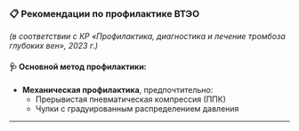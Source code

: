 ### 📋 Рекомендации по профилактике ВТЭО

*(в соответствии с КР «Профилактика, диагностика и лечение тромбоза глубоких вен», 2023 г.)*

#### 🩺 Основной метод профилактики:
- **Механическая профилактика**, предпочтительно:
  - Прерывистая пневматическая компрессия (ППК)
  - Чулки с градуированным распределением давления

---